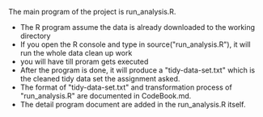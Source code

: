 The main program of the project is run_analysis.R.

  * The R program assume the data is already downloaded to the working directory 
  * If you open the R console and type in source("run_analysis.R"), it will run the whole data clean up work
  * you will have till proram gets executed
  * After the program is done, it will produce a "tidy-data-set.txt" which is the cleaned tidy data set the assignment asked.
  * The format of "tidy-data-set.txt" and transformation process of "run_analysis.R" are documented in CodeBook.md.
  * The detail program document are added in the run_analysis.R itself.
